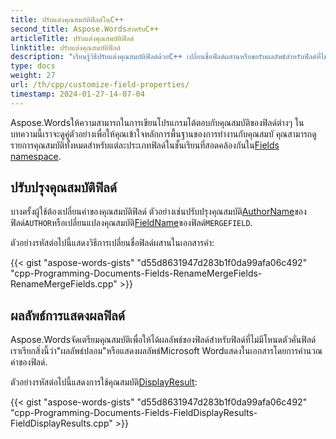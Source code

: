 ```yaml
---
title: ปรับแต่งคุณสมบัติฟิลด์ในC++
second_title: Aspose.WordsสำหรับC++
articleTitle: ปรับแต่งคุณสมบัติฟิลด์
linktitle: ปรับแต่งคุณสมบัติฟิลด์
description: "เรียนรู้วิธีปรับแต่งคุณสมบัติฟิลด์ด้วยC++ เปลี่ยนชื่อฟิลด์ผสานหรือขอรับผลลัพธ์สำหรับฟิลด์ที่ไม่มีโหนดคั่นในC++."
type: docs
weight: 27
url: /th/cpp/customize-field-properties/
timestamp: 2024-01-27-14-07-04
---
```


Aspose.Wordsให้ความสามารถในการเขียนโปรแกรมโต้ตอบกับคุณสมบัติของฟิลด์ต่างๆ ในบทความนี้เราจะดูคู่ตัวอย่างเพื่อให้คุณเข้าใจหลักการพื้นฐานของการทำงานกับคุณสมบั คุณสามารถดูรายการคุณสมบัติทั้งหมดสำหรับแต่ละประเภทฟิลด์ในชั้นเรียนที่สอดคล้องกันใน[Fields namespace](https://reference.aspose.com/words/cpp/namespace/aspose.words.fields).

## ปรับปรุงคุณสมบัติฟิลด์

บางครั้งผู้ใช้ต้องเปลี่ยนค่าของคุณสมบัติฟิลด์ ตัวอย่างเช่นปรับปรุงคุณสมบัติ[AuthorName](https://reference.aspose.com/words/cpp/aspose.words.fields/fieldauthor/get_authorname/)ของฟิลด์`AUTHOR`หรือเปลี่ยนแปลงคุณสมบัติ[FieldName](https://reference.aspose.com/words/cpp/aspose.words.fields/fieldmergefield/get_fieldname/)ของฟิลด์`MERGEFIELD`.

ตัวอย่างรหัสต่อไปนี้แสดงวิธีการเปลี่ยนชื่อฟิลด์ผสานในเอกสารคำ:

{{< gist "aspose-words-gists" "d55d8631947d283b1f0da99afa06c492" "cpp-Programming-Documents-Fields-RenameMergeFields-RenameMergeFields.cpp" >}}

## ผลลัพธ์การแสดงผลฟิลด์

Aspose.Wordsจัดเตรียมคุณสมบัติเพื่อให้ได้ผลลัพธ์ของฟิลด์สำหรับฟิลด์ที่ไม่มีโหนดตัวคั่นฟิลด์ เราเรียกสิ่งนี้ว่า"ผลลัพธ์ปลอม"หรือแสดงผลลัพธ์Microsoft Wordแสดงในเอกสารโดยการคำนวณค่าของฟิลด์.

ตัวอย่างรหัสต่อไปนี้แสดงการใช้คุณสมบัติ[DisplayResult](https://reference.aspose.com/words/cpp/aspose.words.fields/field/get_displayresult/):

{{< gist "aspose-words-gists" "d55d8631947d283b1f0da99afa06c492" "cpp-Programming-Documents-Fields-FieldDisplayResults-FieldDisplayResults.cpp" >}}
